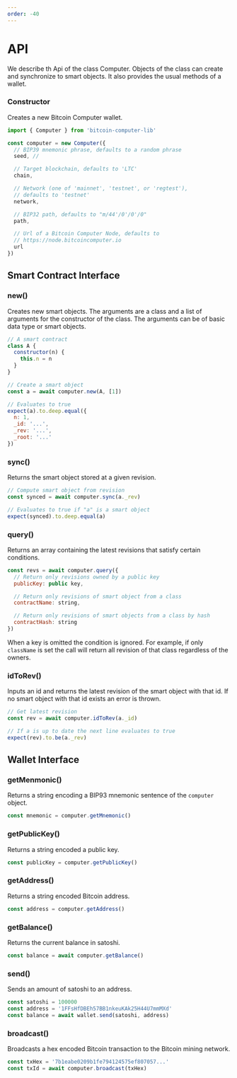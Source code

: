 ```yaml
---
order: -40
---
```


# API

We describe th Api of the class Computer. Objects of the class can create and synchronize to smart objects. It also provides the usual methods of a wallet.

### Constructor

Creates a new Bitcoin Computer wallet.

```js
import { Computer } from 'bitcoin-computer-lib'

const computer = new Computer({
  // BIP39 mnemonic phrase, defaults to a random phrase
  seed, //

  // Target blockchain, defaults to 'LTC'
  chain,

  // Network (one of 'mainnet', 'testnet', or 'regtest'),
  // defaults to 'testnet'
  network,

  // BIP32 path, defaults to "m/44'/0'/0'/0"
  path,

  // Url of a Bitcoin Computer Node, defaults to
  // https://node.bitcoincomputer.io
  url
})
```

## Smart Contract Interface

### new()

Creates new smart objects. The arguments are a class and a list of arguments for the constructor of the class. The arguments can be of basic data type or smart objects.

```js
// A smart contract
class A {
  constructor(n) {
    this.n = n
  }
}

// Create a smart object
const a = await computer.new(A, [1])

// Evaluates to true
expect(a).to.deep.equal({
  n: 1,
  _id: '...',
  _rev: '...',
  _root: '...'
})
```

### sync()

Returns the smart object stored at a given revision.

```js
// Compute smart object from revision
const synced = await computer.sync(a._rev)

// Evaluates to true if "a" is a smart object
expect(synced).to.deep.equal(a)
```

### query()

Returns an array containing the latest revisions that satisfy certain conditions.

```js
const revs = await computer.query({
  // Return only revisions owned by a public key
  publicKey: public key,

  // Return only revisions of smart object from a class
  contractName: string,

  // Return only revisions of smart objects from a class by hash
  contractHash: string
})
```

When a key is omitted the condition is ignored. For example, if only ``className`` is set the call will return all revision of that class regardless of the owners.

### idToRev()

Inputs an id and returns the latest revision of the smart object with that id. If no smart object with that id exists an error is thrown.

```js
// Get latest revision
const rev = await computer.idToRev(a._id)

// If a is up to date the next line evaluates to true
expect(rev).to.be(a._rev)
```

## Wallet Interface
### getMenmonic()

Returns a string encoding a BIP93 mnemonic sentence of the ``computer`` object.

```js
const mnemonic = computer.getMnemonic()
```

### getPublicKey()

Returns a string encoded a public key.

```js
const publicKey = computer.getPublicKey()
```

### getAddress()

Returns a string encoded Bitcoin address.

```js
const address = computer.getAddress()
```

### getBalance()

Returns the current balance in satoshi.

```js
const balance = await computer.getBalance()
```

### send()

Sends an amount of satoshi to an address.

```js
const satoshi = 100000
const address = '1FFsHfDBEh57BB1nkeuKAk25H44U7mmMXd'
const balance = await wallet.send(satoshi, address)
```

### broadcast()

Broadcasts a hex encoded Bitcoin transaction to the Bitcoin mining network.

```js
const txHex = '7b1eabe0209b1fe794124575ef807057...'
const txId = await computer.broadcast(txHex)
```


<!--
# Db

The recommended way to create an instance of the Db class is to create an object of the Computer class and to access its property computer.db.

```js
const { computer } = new Computer({ seed, chain, network })
const { db } = computer
```

## db.put()
The ``db.put()`` method inputs an array of JSON objects and stores them in a transaction. Each element of the array is stored in a separate output. The method returns the array of locations of the outputs created.

```js
const data = [{a: 1}, {b: { c: 2 }}]
const locs = await computer.db.put(data)
// locs === ['0322...8dfe:0', '0322...8dfe:1']
```

## db.get()

The ``db.get()`` method returns the JSON objects stored at a given array of locations.

```js
const locs = await computer.db.put(data)
const fromChain = await computer.db.get(locs)
// fromChain === data
```

## db.update()

The ``db.update()`` method has two parameters: a list of locations and a list of JSON objects. It broadcasts a transaction that spends the locations and that has one output for each JSON object.

```js
const locs1 = await computer.db.put([{ n: 1 }])
const locs2 = await computer.db.update(locs1, [{ n: 2 }])
const fromChain = await computer.db.get(locs2)
// fromChain === [{n: 2}]
```

You can use db.get() to inspect the smart contract protocol. Try to call db.get()with the ids or rev of a smart object to see the data on the blockchain. Remember to pass the id inside an array likedb.get([a._id]).


# Wallet

We recommend creating a Wallet instance by creating a Computer instance and accessing the nested wallet property.

```js
const { computer } = new Computer({ seed, chain, network })
const { wallet } = computer.db
```

The wallet built into Bitcoin Computer is compatible with the widely used Bitcore library. This makes it easy to integrate Bitcoin Computer into existing apps.

-->
